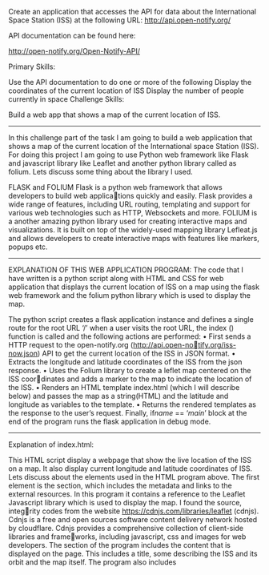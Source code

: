 Create an application that accesses the API for data about the International Space Station (ISS) at the following URL:
http://api.open-notify.org/

API documentation can be found here:

http://open-notify.org/Open-Notify-API/

Primary Skills:

Use the API documentation to do one or more of the following
Display the coordinates of the current location of ISS
Display the number of people currently in space
Challenge Skills:

Build a web app that shows a map of the current location of ISS.

---

In this challenge part of the task I am going to build a web application that
shows a map of the current location of the International space Station (ISS).
For doing this project I am going to use Python web framework like Flask and
javascript library like Leaflet and another python library called as folium.
Lets discuss some thing about the library I used.

FLASK and FOLIUM
Flask is a python web framework that allows developers to build web applications quickly and easily. Flask provides a wide range of features, including
URL routing, templating and support for various web technologies such as
HTTP, Websockets and more.
FOLIUM is a another amazing python library used for creating interactive
maps and visualizations. It is built on top of the widely-used mapping library
Lefleat.js and allows developers to create interactive maps with features like
markers, popups etc.

---

EXPLANATION OF THIS WEB APPLICATION PROGRAM:
The code that I have written is a python script along with HTML and CSS for
web application that displays the current location of ISS on a map using the
flask web framework and the folium python library which is used to display the
map.

The python script creates a flask application instance and defines a single
route for the root URL ‘/’ when a user visits the root URL, the index () function
is called and the following actions are performed:
• First sends a HTTP request to the open-notify.org (http://api.open-notify.org/iss-now.json) API to get the current location of the ISS in JSON
format.
• Extracts the longitude and latitude coordinates of the ISS from the json
response.
• Uses the Folium library to create a leflet map centered on the ISS coordinates and adds a marker to the map to indicate the location of the
ISS.
• Renders an HTML template index.html (which I will describe below)
and passes the map as a string(HTML) and the latitude and longitude
as variables to the template.
• Returns the rendered templates as the response to the user’s request.
Finally, if*name* == ‘_main_’ block at the end of the program runs the flask
application in debug mode.

---

Explanation of index.html:

This HTML script display a webpage that show the live location of the ISS on
a map. It also display current longitude and latitude coordinates of ISS.
Lets discuss about the elements used in the HTML program above.
The first element is the <head> section, which includes the metadata and links
to the external resources. In this program it contains a reference to the Leaflet
Javascript library which is used to display the map. I found the source, integrity codes from the website https://cdnjs.com/libraries/leaflet (cdnjs). Cdnjs is a
free and open sources software content delivery network hosted by cloudflare.
Cdnjs provides a comprehensive collection of client-side libraries and frameworks, including javascript, css and images for web developers.
The <body> section of the program includes the content that is displayed on
the page. This includes a title, some describing the ISS and its orbit and the
map itself.
The program also includes <script> section that references the lefleat library
and provides additional javascript code to control the behaviour of the map.
